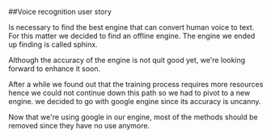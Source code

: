 ##Voice recognition user story

Is necessary to find the best engine that can convert human voice to text. For this matter we decided to find an offline engine.
The engine we ended up finding is called sphinx. 

Although the accuracy of the engine is not quit good yet, we're looking forward to enhance it soon. 

After a while we found out that the training process requires more resources hence we could not continue
down this path so we had to pivot to a new engine. we decided to go with google engine since its
accuracy is uncanny.

Now that we're using google in our engine, most of the methods should be removed since they have
no use anymore.